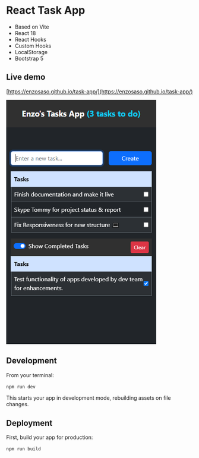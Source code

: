 # React Task App

- Based on Vite
- React 18
- React Hooks
- Custom Hooks
- LocalStorage
- Bootstrap 5

## Live demo

[https://enzosaso.github.io/task-app/](https://enzosaso.github.io/task-app/)

![](./docs/React-App.png)

## Development

From your terminal:

```sh
npm run dev
```

This starts your app in development mode, rebuilding assets on file changes.

## Deployment

First, build your app for production:

```sh
npm run build
```
